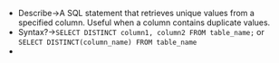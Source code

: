 - Describe→A SQL statement that retrieves unique values from a specified column. Useful when a column contains duplicate values.
- Syntax?→`SELECT DISTINCT column1, column2 FROM table_name;`  or `SELECT DISTINCT(column_name) FROM table_name` 
- 
